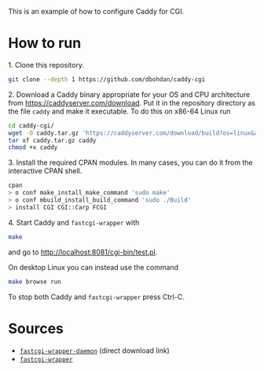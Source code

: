 This is an example of how to configure Caddy for CGI.

# How to run

1\. Clone this repository.

```sh
git clone --depth 1 https://github.com/dbohdan/caddy-cgi
```

2\. Download a Caddy binary appropriate for your OS and CPU architecture from <https://caddyserver.com/download>. Put it in the repository directory as the file `caddy` and make it executable. To do this on x86-64 Linux run

```sh
cd caddy-cgi/
wget -O caddy.tar.gz 'https://caddyserver.com/download/build?os=linux&arch=amd64&features='
tar xf caddy.tar.gz caddy
chmod +x caddy
```

3\. Install the required CPAN modules. In many cases, you can do it from the interactive CPAN shell.

```sh
cpan
> o conf make_install_make_command 'sudo make'
> o conf mbuild_install_build_command 'sudo ./Build'
> install CGI CGI::Carp FCGI
```

4\. Start Caddy and `fastcgi-wrapper` with

```sh
make
```

and go to <http://localhost:8081/cgi-bin/test.pl>.

On desktop Linux you can instead use the command

```sh
make browse run
```

To stop both Caddy and `fastcgi-wrapper` press Ctrl-C.

# Sources

* [`fastcgi-wrapper-daemon`](http://nginxlibrary.com/downloads/perl-fcgi/fastcgi-wrapper) (direct download link)
* [`fastcgi-wrapper`](https://github.com/dermesser/fastcgi-wrappers)
